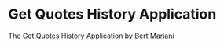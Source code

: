 Get Quotes History Application
==============================

The Get Quotes History Application by Bert Mariani